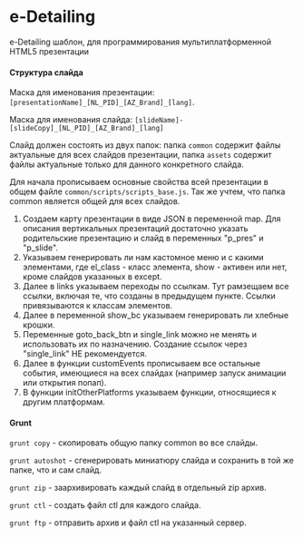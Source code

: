 # e-Detailing

e-Detailing шаблон, для программирования мультиплатформенной HTML5 презентации

#### Структура слайда

Маска для именования презентации: ```[presentationName]_[NL_PID]_[AZ_Brand]_[lang]```.

Маска для именования слайда: ```[slideName]-[slideCopy]_[NL_PID]_[AZ_Brand]_[lang]```

Слайд должен состоять из двух папок: папка ```common``` содержит файлы актуальные для всех слайдов презентации, папка ```assets``` содержит файлы актуальные только для данного конкретного слайда.

Для начала прописываем основные свойства всей презентации в общем файле ```common/scripts/scripts_base.js```. Так же учтем, что папка common является общей для всех слайдов.

1. Создаем карту презентации в виде JSON в переменной map. Для описания вертикальных презентаций достаточно указать родительские презентацию и слайд в переменных "p_pres" и "p_slide". 
2. Указываем генерировать ли нам кастомное меню и с какими элементами, где el_class - класс элемента, show - активен или нет, кроме слайдов указанных в except.
3. Далее в links указываем переходы по ссылкам. Тут рамзещаем все ссылки, включая те, что созданы в предыдущем пункте. Ссылки привязываются к классам элементов.
4. Далее в переменной show_bc указываем генерировать ли хлебные крошки.
5. Переменные goto_back_btn и single_link можно не менять и использовать их по назначению. Создание ссылок через "single_link" НЕ рекомендуется.
6. Далее в функции customEvents прописываем все остальные события, имеющиеся на всех слайдах (например запуск анимации или открытия попап).
7. В функции initOtherPlatforms указываем функции, относящиеся к другим платформам. 

#### Grunt

```grunt copy``` - скопировать общую папку common во все слайды.

```grunt autoshot``` - сгенерировать миниатюру слайда и сохранить в той же папке, что и сам слайд.

```grunt zip``` - заархивировать каждый слайд в отдельный zip архив.

```grunt ctl``` - создать файл ctl для каждого слайда.

```grunt ftp``` - отправить архив и файл ctl на указанный сервер.



